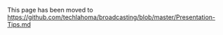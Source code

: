 This page has been moved to https://github.com/techlahoma/broadcasting/blob/master/Presentation-Tips.md